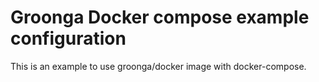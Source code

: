 Groonga Docker compose example configuration
===

This is an example to use groonga/docker image with docker-compose.
